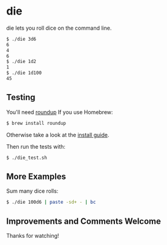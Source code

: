 die
===
die lets you roll dice on the command line.

```bash
$ ./die 3d6
6
4
6
$ ./die 1d2
1
$ ./die 1d100
45
```

Testing
-------
You'll need [roundup](https://github.com/bmizerany/roundup)
If you use Homebrew:
```bash
$ brew install roundup
```
Otherwise take a look at the [install guide](https://github.com/bmizerany/roundup/blob/master/INSTALLING#files).

Then run the tests with:
```bash
$ ./die_test.sh
```

More Examples
-------------

Sum many dice rolls:
```bash
$ ./die 100d6 | paste -sd+ - | bc
```

Improvements and Comments Welcome
---------------------------------
Thanks for watching!

